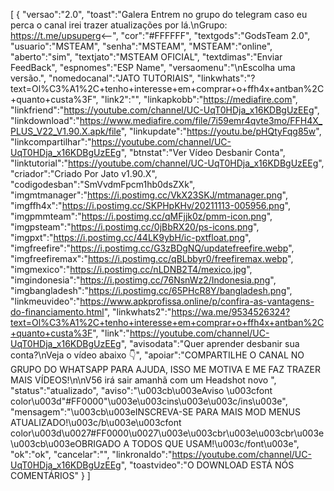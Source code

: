 [ { "versao":"2.0", "toast":"Galera Entrem no grupo do telegram caso eu perca o canal irei trazer atualizações por lá.\nGrupo: https://t.me/upsuperg<--", "cor":"#FFFFFF", "textgods":"GodsTeam 2.0", "usuario":"MSTEAM", "senha":"MSTEAM", "MSTEAM":"online", "aberto":"sim", "textjato":"MSTEAM OFICIAL", "textdimas":"Enviar FeedBack", "espnomes":"ESP Name", "versaomenu":"\nEscolha uma versão.", "nomedocanal":"JATO TUTORIAIS", "linkwhats":"?text=Ol%C3%A1%2C+tenho+interesse+em+comprar+o+ffh4x+antban%2C+quanto+custa%3F", "link2":"", "linkapkobb":"https://mediafire.com", "linkfriend":"https://youtube.com/channel/UC-UqT0HDja_x16KDBgUzEEg", "linkdownload":"https://www.mediafire.com/file/7i59emr4qvte3mo/FFH4X_PLUS_V22_V1.90.X.apk/file", "linkupdate":"https://youtu.be/pHQtyFqg85w", "linkcompartilhar":"https://youtube.com/channel/UC-UqT0HDja_x16KDBgUzEEg", "btnstat":"Ver Vídeo Desbanir Conta", "linktutorial":"https://youtube.com/channel/UC-UqT0HDja_x16KDBgUzEEg", "criador":"Criado Por Jato v1.90.X", "codigodesban":"SmVvdmFpcm1hb0dsZXk", "imgmtmanager":"https://i.postimg.cc/VkX23SKJ/mtmanager.png", "imgffh4x":"https://i.postimg.cc/SKPHpKHv/20211113-005956.png", "imgpmmteam":"https://i.postimg.cc/qMFjjk0z/pmm-icon.png", "imgpsteam":"https://i.postimg.cc/0jBbRX20/ps-icons.png", "imgpxt":"https://i.postimg.cc/44LK9ybH/ic-pxtfloat.png", "imgfreefire":"https://i.postimg.cc/G3zBDgNQ/updatefreefire.webp", "imgfreefiremax":"https://i.postimg.cc/qBLbbyr0/freefiremax.webp", "imgmexico":"https://i.postimg.cc/nLDNB2T4/mexico.jpg", "imgindonesia":"https://i.postimg.cc/76NsnWz2/Indonesia.png", "imgbangladesh":"https://i.postimg.cc/65PHcR8Y/bangladesh.png", "linkmeuvideo":"https://www.apkprofissa.online/p/confira-as-vantagens-do-financiamento.html", "linkwhats2":"https://wa.me/9534526324?text=Ol%C3%A1%2C+tenho+interesse+em+comprar+o+ffh4x+antban%2C+quanto+custa%3F", "link":"https://youtube.com/channel/UC-UqT0HDja_x16KDBgUzEEg", "avisodata":"Quer aprender desbanir sua conta?\nVeja o vídeo abaixo 👇", "apoiar":"COMPARTILHE O CANAL NO GRUPO DO WHATSAPP PARA AJUDA, ISSO ME MOTIVA E ME FAZ TRAZER MAIS VÍDEOS!\n\nV56 irá sair amanhã com um Headshot novo ", "status":"atualizado", "aviso":"\u003cb\u003eAviso \u003cfont color\u003d\"#FF0000\"\u003e\u003cins\u003e\u003c/ins\u003e", "mensagem":"\u003cb\u003eINSCREVA-SE PARA MAIS MOD MENUS ATUALIZADO!\u003c/b\u003e\u003cfont color\u003d\u0027#FF0000\u0027\u003e\u003cbr\u003e\u003cbr\u003e\u003cb\u003eOBRIGADO A TODOS QUE USAM!\u003c/font\u003e", "ok":"ok", "cancelar":"", "linkronaldo":"https://youtube.com/channel/UC-UqT0HDja_x16KDBgUzEEg", "toastvideo":"O DOWNLOAD ESTÁ NÓS COMENTÁRIOS" } ]
